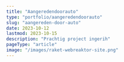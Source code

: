 ```yaml
---
title: "Aangeredendoorauto"
type: "portfolio/aangeredendoorauto"
slug: "aangereden-door-auto"
date: 2023-10-12
lastmod: 2023-10-15
description: "Prachtig project ingerih"
pageType: "article"
image: "/images/raket-webreaktor-site.png"
---
```




